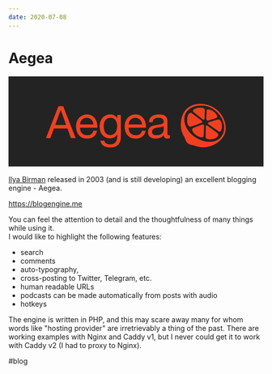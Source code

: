 ```yaml
---
date: 2020-07-08
---
```


# Aegea

![Aegea promo](aegea.png "Aegea promo")

[Ilya Birman](https://ilyabirman.ru) released in 2003 (and is still developing) an excellent blogging engine - Aegea.

https://blogengine.me

You can feel the attention to detail and the thoughtfulness of many things while using it.  
I would like to highlight the following features:

- search
- comments
- auto-typography,
- cross-posting to Twitter, Telegram, etc.
- human readable URLs
- podcasts can be made automatically from posts with audio
- hotkeys

The engine is written in PHP, and this may scare away many for whom words like "hosting provider" are irretrievably a thing of the past.
There are working examples with Nginx and Caddy v1, but I never could get it to work with Caddy v2 (I had to proxy to Nginx).

#blog
